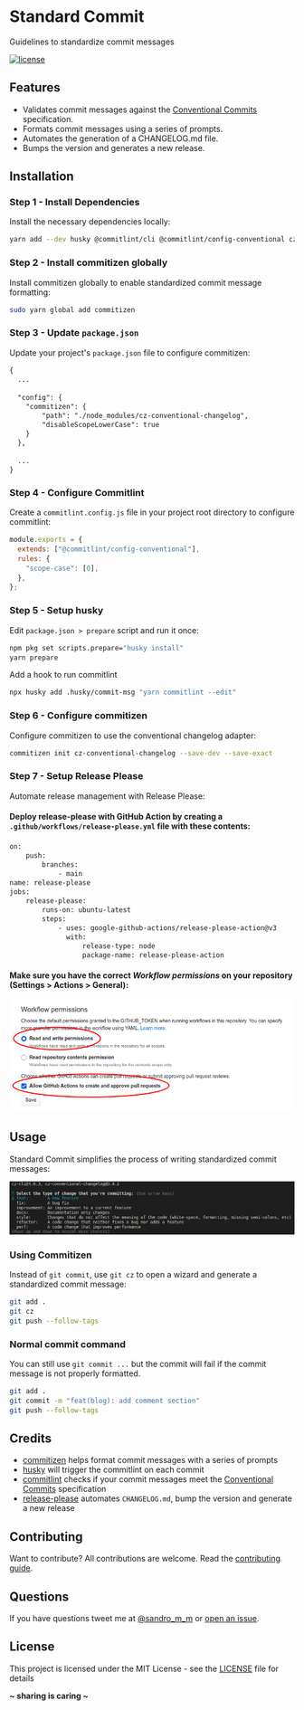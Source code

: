 # Standard Commit

Guidelines to standardize commit messages

[![license](https://img.shields.io/badge/License-MIT-blue.svg?style=flat)](LICENSE)

## Features

- Validates commit messages against the [Conventional Commits](https://conventionalcommits.org/) specification.
- Formats commit messages using a series of prompts.
- Automates the generation of a CHANGELOG.md file.
- Bumps the version and generates a new release.

## Installation

### Step 1 - Install Dependencies

Install the necessary dependencies locally:

```sh
yarn add --dev husky @commitlint/cli @commitlint/config-conventional cz-conventional-changelog
```

### Step 2 - Install commitizen globally

Install commitizen globally to enable standardized commit message formatting:

```sh
sudo yarn global add commitizen
```

### Step 3 - Update `package.json`

Update your project's `package.json` file to configure commitizen:

```
{
  ...

  "config": {
    "commitizen": {
        "path": "./node_modules/cz-conventional-changelog",
        "disableScopeLowerCase": true
    }
  },

  ...
}
```

### Step 4 - Configure Commitlint

Create a `commitlint.config.js` file in your project root directory to configure commitlint:

```js
module.exports = {
  extends: ["@commitlint/config-conventional"],
  rules: {
    "scope-case": [0],
  },
};
```

### Step 5 - Setup husky

Edit `package.json > prepare` script and run it once:

```sh
npm pkg set scripts.prepare="husky install"
yarn prepare
```

Add a hook to run commitlint

```sh
npx husky add .husky/commit-msg "yarn commitlint --edit"
```

### Step 6 - Configure commitizen

Configure commitizen to use the conventional changelog adapter:

```sh
commitizen init cz-conventional-changelog --save-dev --save-exact
```

### Step 7 - Setup Release Please

Automate release management with Release Please:

#### Deploy release-please with GitHub Action by creating a `.github/workflows/release-please.yml` file with these contents:

```
on:
    push:
        branches:
            - main
name: release-please
jobs:
    release-please:
        runs-on: ubuntu-latest
        steps:
            - uses: google-github-actions/release-please-action@v3
              with:
                  release-type: node
                  package-name: release-please-action
```

#### Make sure you have the correct _Workflow permissions_ on your repository (Settings > Actions > General):

![Workflow permissions](docs/img/workflow-permissions-01.png)

## Usage

Standard Commit simplifies the process of writing standardized commit messages:

![Commitizen template](docs/img/commitizen_01.png)

### Using Commitizen

Instead of `git commit`, use `git cz` to open a wizard and generate a standardized commit message:

```sh
git add .
git cz
git push --follow-tags
```

### Normal commit command

You can still use `git commit ...` but the commit will fail if the commit message is not properly formatted.

```sh
git add .
git commit -m "feat(blog): add comment section"
git push --follow-tags
```

## Credits

- [commitizen](https://github.com/commitizen/cz-cli) helps format commit messages with a series of prompts
- [husky](https://github.com/typicode/husky) will trigger the commitlint on each commit
- [commitlint](https://github.com/conventional-changelog/commitlint) checks if your commit messages meet the [Conventional Commits](https://conventionalcommits.org/) specification
- [release-please](https://github.com/googleapis/release-please) automates `CHANGELOG.md`, bump the version and generate a new release

## Contributing

Want to contribute? All contributions are welcome. Read the [contributing guide](CONTRIBUTING.md).

## Questions

If you have questions tweet me at [@sandro_m_m](https://twitter.com/sandro_m_m) or [open an issue](../../issues/new).

## License

This project is licensed under the MIT License - see the [LICENSE](LICENSE) file for details

**~ sharing is caring ~**
